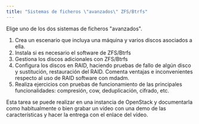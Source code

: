 ```yaml
---
title: "Sistemas de ficheros \"avanzados\" ZFS/Btrfs"
---
```


Elige uno de los dos sistemas de ficheros "avanzados".

1. Crea un escenario que incluya una máquina y varios discos asociados a ella.
2. Instala si es necesario el software de ZFS/Btrfs
3. Gestiona los discos adicionales con ZFS/Btrfs
4. Configura los discos en RAID, haciendo pruebas de fallo de algún disco y sustitución, restauración del RAID. Comenta ventajas e inconvenientes respecto al uso de RAID software con mdadm.
5. Realiza ejercicios con pruebas de funcionamiento de las principales funcionalidades: compresión, cow, deduplicación, cifrado, etc.

Esta tarea se puede realizar en una instancia de OpenStack y documentarla como habitualmente o bien grabar un vídeo con una demo de las características y hacer la entrega con el enlace del vídeo.
